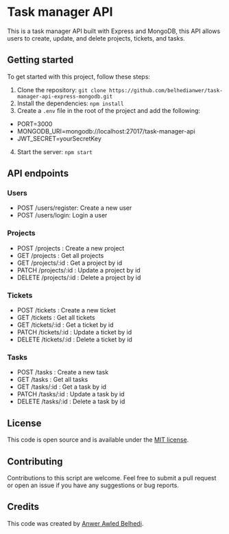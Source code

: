 # Task manager API
This is a task manager API built with Express and MongoDB, this API allows users to create, update, and delete projects, tickets, and tasks.

## Getting started

To get started with this project, follow these steps:

1. Clone the repository: `git clone https://github.com/belhedianwer/task-manager-api-express-mongodb.git`
2. Install the dependencies: `npm install`
3. Create a `.env` file in the root of the project and add the following:

- PORT=3000
- MONGODB_URI=mongodb://localhost:27017/task-manager-api
- JWT_SECRET=yourSecretKey

4. Start the server: `npm start`

## API endpoints

### Users

- POST /users/register: Create a new user
- POST /users/login: Login a user

### Projects

- POST /projects : Create a new project
- GET /projects : Get all projects
- GET /projects/:id : Get a project by id
- PATCH /projects/:id : Update a project by id
- DELETE /projects/:id : Delete a project by id

### Tickets

- POST /tickets : Create a new ticket
- GET /tickets : Get all tickets
- GET /tickets/:id : Get a ticket by id
- PATCH /tickets/:id : Update a ticket by id
- DELETE /tickets/:id : Delete a ticket by id

### Tasks

- POST /tasks : Create a new task
- GET /tasks : Get all tasks
- GET /tasks/:id : Get a task by id
- PATCH /tasks/:id : Update a task by id
- DELETE /tasks/:id : Delete a task by id

## License

This code is open source and is available under the [MIT license](LICENSE).

## Contributing

Contributions to this script are welcome. Feel free to submit a pull request or open an issue if you have any suggestions or bug reports.

## Credits

This code was created by [Anwer Awled Belhedi](https://github.com/belhedianwer).
